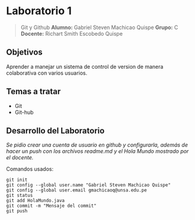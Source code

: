 # Laboratorio 1
>Git y Github
**Alumno:** Gabriel Steven Machicao Quispe  **Grupo:** C
**Docente:** Richart Smith Escobedo Quispe
## Objetivos
Aprender a manejar un sistema de control de version de manera colaborativa con varios usuarios.
## Temas a tratar
* Git
* Git-hub
## Desarrollo del Laboratorio
_Se pidio crear una cuenta de usuario en github y configurarla, además de hacer un push con los archivos
readme.md y el Hola Mundo mostrado por el docente._

Comandos usados:
```
git init
git config --global user.name "Gabriel Steven Machicao Quispe"
git config --global user.email gmachicaoq@unsa.edu.pe
git status
git add HolaMundo.java
git commit -m "Mensaje del commit"
git push 
```




